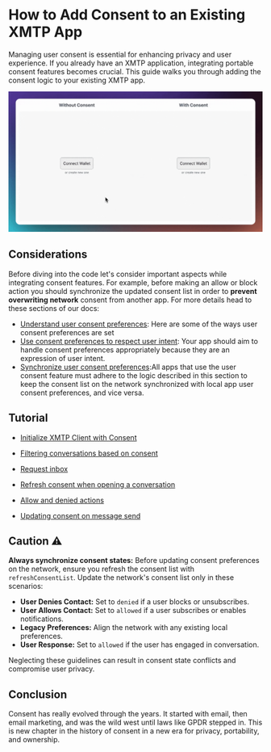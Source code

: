 # How to Add Consent to an Existing XMTP App

Managing user consent is essential for enhancing privacy and user experience. If you already have an XMTP application, integrating portable consent features becomes crucial. This guide walks you through adding the consent logic to your existing XMTP app.

![](video.gif)

## Considerations

Before diving into the code let's consider important aspects while integrating consent features. For example, before making an allow or block action you should synchronize the updated consent list in order to **prevent overwriting network** consent from another app. For more details head to these sections of our docs:

- [Understand user consent preferences](https://xmtp.org/docs/build/user-consent#understand-user-consent-preferences): Here are some of the ways user consent preferences are set
- [Use consent preferences to respect user intent](https://xmtp.org/docs/build/user-consent#use-consent-preferences-to-respect-user-intent): Your app should aim to handle consent preferences appropriately because they are an expression of user intent.
- [Synchronize user consent preferences](https://xmtp.org/docs/build/user-consent#synchronize-user-consent-preferences):All apps that use the user consent feature must adhere to the logic described in this section to keep the consent list on the network synchronized with local app user consent preferences, and vice versa.

## Tutorial

- [Initialize XMTP Client with Consent](https://junk-range-possible-git-portableconsenttutorials-xmtp-labs.vercel.app/docs/tutorials/portable-consent/request-inbox-rn#tutorial)

- [Filtering conversations based on consent](https://junk-range-possible-git-portableconsenttutorials-xmtp-labs.vercel.app/docs/tutorials/portable-consent/request-inbox-rn#tutorial)

- [Request inbox](https://junk-range-possible-git-portableconsenttutorials-xmtp-labs.vercel.app/docs/tutorials/portable-consent/request-inbox-rn#tutorial)

- [Refresh consent when opening a conversation](https://junk-range-possible-git-portableconsenttutorials-xmtp-labs.vercel.app/docs/tutorials/portable-consent/request-inbox-rn#tutorial)

- [Allow and denied actions](https://junk-range-possible-git-portableconsenttutorials-xmtp-labs.vercel.app/docs/tutorials/portable-consent/request-inbox-rn#tutorial)

- [Updating consent on message send](https://junk-range-possible-git-portableconsenttutorials-xmtp-labs.vercel.app/docs/tutorials/portable-consent/request-inbox-rn#tutorial)

## Caution :warning:

**Always synchronize consent states:** Before updating consent preferences on the network, ensure you refresh the consent list with `refreshConsentList`. Update the network's consent list only in these scenarios:

- **User Denies Contact:** Set to `denied` if a user blocks or unsubscribes.
- **User Allows Contact:** Set to `allowed` if a user subscribes or enables notifications.
- **Legacy Preferences:** Align the network with any existing local preferences.
- **User Response:** Set to `allowed` if the user has engaged in conversation.

Neglecting these guidelines can result in consent state conflicts and compromise user privacy.

## Conclusion

Consent has really evolved through the years. It started with email, then email marketing, and was the wild west until laws like GPDR stepped in. This is new chapter in the history of consent in a new era for privacy, portability, and ownership.
